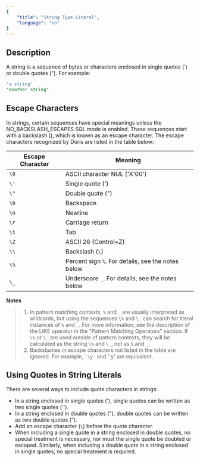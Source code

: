 ```yaml
---
{
    "title": "String Type Literal",
    "language": "en"
}
---
```


## Description

A string is a sequence of bytes or characters enclosed in single quotes (') or double quotes ("). For example:

```sql
'a string'
"another string"
```

## Escape Characters

In strings, certain sequences have special meanings unless the NO_BACKSLASH_ESCAPES SQL mode is enabled. These sequences start with a backslash (\), which is known as an escape character. The escape characters recognized by Doris are listed in the table below:

| Escape Character | Meaning                                      |
| -------------- | ------------------------------------------- |
| `\0`         | ASCII character NUL ('X'00')              |
| `\'`         | Single quote (')                             |
| `\"`         | Double quote (")                            |
| `\b`         | Backspace                                   |
| `\n`        | Newline                                     |
| `\r`        | Carriage return                                |
| `\t`        | Tab                                         |
| `\Z`        | ASCII 26 (Control+Z)                         |
| `\\`        | Backslash (`\`)                              |
| `\%`        | Percent sign `%`. For details, see the notes below |
| `\_`        | Underscore `_`. For details, see the notes below |

**Notes**

> 1. In pattern matching contexts, `%` and `_` are usually interpreted as wildcards, but using the sequences `\%` and `\_` can search for literal instances of `%` and `_`. For more information, see the description of the LIKE operator in the "Pattern Matching Operators" section. If `\%` or `\_` are used outside of pattern contexts, they will be calculated as the string `\%` and `\_`, not as `%` and `_`.
> 2. Backslashes in escape characters not listed in the table are ignored. For example, `'\y'` and `'y' are equivalent.

## Using Quotes in String Literals

There are several ways to include quote characters in strings:

- In a string enclosed in single quotes ('), single quotes can be written as two single quotes ('').
- In a string enclosed in double quotes ("), double quotes can be written as two double quotes (").
- Add an escape character (`\`) before the quote character.
- When including a single quote in a string enclosed in double quotes, no special treatment is necessary, nor must the single quote be doubled or escaped. Similarly, when including a double quote in a string enclosed in single quotes, no special treatment is required.